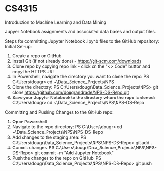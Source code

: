 # CS4315
Introduction to Machine Learning and Data Mining

Jupyer Notebook assignments and associated data bases and output files.

Steps for committing Jupyter Notebook .ipynb files to the GitHub repository:
Initial Set-up:
1. Create a repo on GitHub
2. Install Git (if not already done) - https://git-scm.com/downloads
3. Clone repo by copying repo link - click on the "<> Code" button and copy the HTTPS URL
4. In Powershell, navigate the directory you want to clone the repo:
	  PS C:\Users\dougr> cd ~\Data_Science_Projects\NPS
5. Clone the directory:
	  PS C:\Users\dougr\Data_Science_Projects\NPS> git clone https://github.com/dougrandrade/NPS-DS-Repo.git
6. Save your Jupyter Notebook to the directory where the repo is cloned:
	  C:\Users\dougr> cd ~\Data_Science_Projects\NPS\NPS-DS-Repo

Committing and Pushing Changes to the GitHub repo:
1. Open Powershell
2. Navigate to the repo directory: 
	  PS C:\Users\dougr> cd ~\Data_Science_Projects\NPS\NPS-DS-Repo
3. Add changes to the staging area:
	  PS C:\Users\dougr\Data_Science_Projects\NPS\NPS-DS-Repo> git add .
4. Commit changes:
	  PS C:\Users\dougr\Data_Science_Projects\NPS\NPS-DS-Repo> git commit -m "Add Jupyter Notebook"
5. Push the changes to the repo on GitHub:
	  PS C:\Users\dougr\Data_Science_Projects\NPS\NPS-DS-Repo> git push
